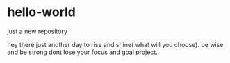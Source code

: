 # hello-world

just a new repository

hey there just another day to rise and shine( what will you choose).
be wise and be strong dont lose your focus and goal project.
